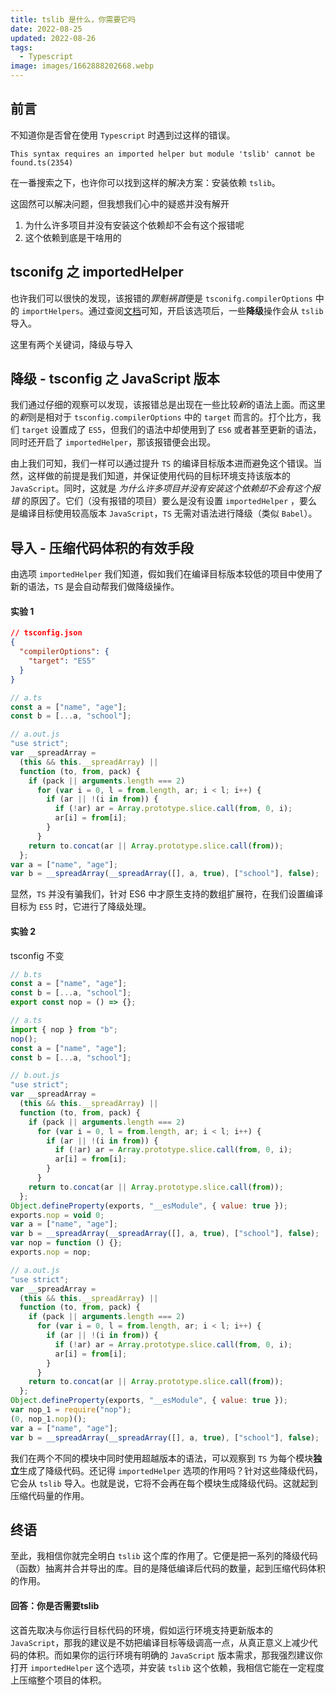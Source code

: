 ```yaml
---
title: tslib 是什么，你需要它吗
date: 2022-08-25
updated: 2022-08-26
tags:
  - Typescript
image: images/1662888202668.webp
---
```


## 前言

不知道你是否曾在使用 `Typescript` 时遇到过这样的错误。

```
This syntax requires an imported helper but module 'tslib' cannot be found.ts(2354)
```

在一番搜索之下，也许你可以找到这样的解决方案：安装依赖 `tslib`。

这固然可以解决问题，但我想我们心中的疑惑并没有解开

1. 为什么许多项目并没有安装这个依赖却不会有这个报错呢
2. 这个依赖到底是干啥用的

## tsconifg 之 importedHelper

也许我们可以很快的发现，该报错的*罪魁祸首*便是 `tsconifg.compilerOptions` 中的 `importHelpers`。通过查阅[文档](https://www.typescriptlang.org/zh/tsconfig#importHelpers)可知，开启该选项后，一些**降级**操作会从 `tslib` 导入。

这里有两个关键词，降级与导入

## 降级 - tsconfig 之 JavaScript 版本

我们通过仔细的观察可以发现，该报错总是出现在一些比较*新*的语法上面。而这里的*新*则是相对于 `tsconfig.compilerOptions` 中的 `target` 而言的。打个比方，我们 `target` 设置成了 `ES5`，但我们的语法中却使用到了 `ES6` 或者甚至更新的语法，同时还开启了 `importedHelper`，那该报错便会出现。

由上我们可知，我们一样可以通过提升 `TS` 的编译目标版本进而避免这个错误。当然，这样做的前提是我们知道，并保证使用代码的目标环境支持该版本的 `JavaScript`。同时，这就是 _为什么许多项目并没有安装这个依赖却不会有这个报错_ 的原因了。它们（没有报错的项目）要么是没有设置 `importedHelper` ，要么是编译目标使用较高版本 `JavaScript`，`TS` 无需对语法进行降级（类似 `Babel`）。

## 导入 - 压缩代码体积的有效手段

由选项 `importedHelper` 我们知道，假如我们在编译目标版本较低的项目中使用了新的语法，`TS` 是会自动帮我们做降级操作。

#### 实验 1

```json
// tsconfig.json
{
  "compilerOptions": {
    "target": "ES5"
  }
}
```

```ts
// a.ts
const a = ["name", "age"];
const b = [...a, "school"];
```

```js
// a.out.js
"use strict";
var __spreadArray =
  (this && this.__spreadArray) ||
  function (to, from, pack) {
    if (pack || arguments.length === 2)
      for (var i = 0, l = from.length, ar; i < l; i++) {
        if (ar || !(i in from)) {
          if (!ar) ar = Array.prototype.slice.call(from, 0, i);
          ar[i] = from[i];
        }
      }
    return to.concat(ar || Array.prototype.slice.call(from));
  };
var a = ["name", "age"];
var b = __spreadArray(__spreadArray([], a, true), ["school"], false);
```

显然，`TS` 并没有骗我们，针对 ES6 中才原生支持的数组扩展符，在我们设置编译目标为 `ES5` 时，它进行了降级处理。

#### 实验 2

tsconfig 不变

```ts
// b.ts
const a = ["name", "age"];
const b = [...a, "school"];
export const nop = () => {};
```

```ts
// a.ts
import { nop } from "b";
nop();
const a = ["name", "age"];
const b = [...a, "school"];
```

```js
// b.out.js
"use strict";
var __spreadArray =
  (this && this.__spreadArray) ||
  function (to, from, pack) {
    if (pack || arguments.length === 2)
      for (var i = 0, l = from.length, ar; i < l; i++) {
        if (ar || !(i in from)) {
          if (!ar) ar = Array.prototype.slice.call(from, 0, i);
          ar[i] = from[i];
        }
      }
    return to.concat(ar || Array.prototype.slice.call(from));
  };
Object.defineProperty(exports, "__esModule", { value: true });
exports.nop = void 0;
var a = ["name", "age"];
var b = __spreadArray(__spreadArray([], a, true), ["school"], false);
var nop = function () {};
exports.nop = nop;
```

```js
// a.out.js
"use strict";
var __spreadArray =
  (this && this.__spreadArray) ||
  function (to, from, pack) {
    if (pack || arguments.length === 2)
      for (var i = 0, l = from.length, ar; i < l; i++) {
        if (ar || !(i in from)) {
          if (!ar) ar = Array.prototype.slice.call(from, 0, i);
          ar[i] = from[i];
        }
      }
    return to.concat(ar || Array.prototype.slice.call(from));
  };
Object.defineProperty(exports, "__esModule", { value: true });
var nop_1 = require("nop");
(0, nop_1.nop)();
var a = ["name", "age"];
var b = __spreadArray(__spreadArray([], a, true), ["school"], false);
```

我们在两个不同的模块中同时使用超越版本的语法，可以观察到 `TS` 为每个模块**独立**生成了降级代码。还记得 `importedHelper` 选项的作用吗？针对这些降级代码，它会从 `tslib` 导入。也就是说，它将不会再在每个模块生成降级代码。这就起到压缩代码量的作用。

## 终语

至此，我相信你就完全明白 `tslib` 这个库的作用了。它便是把一系列的降级代码（函数）抽离并合并导出的库。目的是降低编译后代码的数量，起到压缩代码体积的作用。

#### 回答：你是否需要tslib

这首先取决与你运行目标代码的环境，假如运行环境支持更新版本的`JavaScript`，那我的建议是不妨把编译目标等级调高一点，从真正意义上减少代码的体积。而如果你的运行环境有明确的 `JavaScript` 版本需求，那我强烈建议你打开 `importedHelper` 这个选项，并安装 `tslib` 这个依赖，我相信它能在一定程度上压缩整个项目的体积。